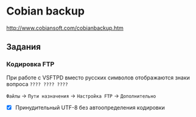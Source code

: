 # Cobian backup
http://www.cobiansoft.com/cobianbackup.htm

## Задания
### Кодировка FTP
При работе с VSFTPD вместо русских символов отображаются знаки вопроса `???? ???? ????`

`Файлы` -> `Пути назначения` -> `Настройка FTP` -> `Дополнительно`

- [x] Принудительный UTF-8 без автоопределения кодировки
